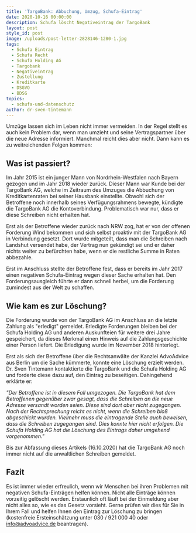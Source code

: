 ```yaml
---
title: 'TargoBank: Abbuchung, Umzug, Schufa-Eintrag'
date: 2020-10-16 00:00:00
description: Schufa löscht Negativeintrag der TargoBank
layout: post
style_id: post
image: /uploads/post-letter-2828146-1280-1.jpg
tags:
  - Schufa Eintrag
  - Schufa Recht
  - Schufa Holding AG
  - Targobank
  - Negativeintrag
  - Zustellung
  - Kreditkarte
  - DSGVO
  - BDSG
topics:
  - schufa-und-datenschutz
author: dr-sven-tintemann
---
```


Umzüge lassen sich im Leben nicht immer vermeiden. In der Regel stellt es auch kein Problem dar, wenn man umzieht und seine Vertragspartner über die neue Adresse informiert. Manchmal reicht dies aber nicht. Dann kann es zu weitreichenden Folgen kommen:

## Was ist passiert?

Im Jahr 2015 ist ein junger Mann von Nordrhein-Westfalen nach Bayern gezogen und im Jahr 2018 wieder zurück. Dieser Mann war Kunde bei der TargoBank AG, welche im Zeitraum des Umzuges die Abbuchung von Kreditkartenraten bei seiner Hausbank einstellte. Obwohl sich der Betroffene noch innerhalb seines Verfügungsrahmens bewegte, kündigte die TargoBank AG die Kontoverbindung. Problematisch war nur, dass er diese Schreiben nicht erhalten hat.

Erst als der Betroffene wieder zurück nach NRW zog, hat er von der offenen Forderung Wind bekommen und sich selbst proaktiv mit der TargoBank AG in Verbindung gesetzt. Dort wurde mitgeteilt, dass man die Schreiben nach Landshut versendet habe, der Vertrag nun gekündigt sei und er daher nichts weiter zu befürchten habe, wenn er die restliche Summe in Raten abbezahle.&nbsp;

Erst im Anschluss stellte der Betroffene fest, dass er bereits im Jahr 2017 einen negativen Schufa-Eintrag wegen dieser Sache erhalten hat. Den Forderungsausgleich führte er dann schnell herbei, um die Forderung zumindest aus der Welt zu schaffen.

## Wie kam es zur Löschung?

Die Forderung wurde von der TargoBank AG im Anschluss an die letzte Zahlung als "erledigt" gemeldet. Erledigte Forderungen bleiben bei der Schufa Holding AG und anderen Auskunfteien für weitere drei Jahre gespeichert, da dieses Merkmal einen Hinweis auf die Zahlungsgeschichte einer Person liefert. Die Erledigung wurde im November 2018 hinterlegt.

Erst als sich der Betroffene über die Rechtsanwälte der Kanzlei AdvoAdvice aus Berlin um die Sache kümmerte, konnte eine Löschung erzielt werden. Dr. Sven Tintemann kontaktierte die TargoBank und die Schufa Holding AG und forderte diese dazu auf, den Eintrag zu beseitigen. Dahingehend erklärte er:

*"Der Betroffene ist in diesem Fall umgezogen. Die TargoBank hat dem Betroffenen gegenüber zwar gesagt, dass die Schreiben an die neue Adresse versandt worden seien. Diese sind dort aber nicht zugegangen. Nach der Rechtsprechung reicht es nicht, wenn die Schreiben blo&szlig; abgeschickt wurden. Vielmehr muss die eintragende Stelle auch beweisen, dass die Schreiben zugegangen sind. Dies konnte hier nicht erfolgen. Die Schufa Holding AG hat die Löschung des Eintrags daher umgehend vorgenommen."*

Bis zur Abfassung dieses Artikels (16.10.2020) hat die TargoBank AG noch immer nicht auf die anwaltlichen Schreiben gemeldet.

## Fazit

Es ist immer wieder erfreulich, wenn wir Menschen bei ihren Problemen mit negativen Schufa-Einträgen helfen können. Nicht alle Einträge können vorzeitig gelöscht werden. Erstaunlich oft läuft bei der Einmeldung aber nicht alles so, wie es das Gesetz vorsieht. Gerne prüfen wir dies für Sie in Ihrem Fall und helfen Ihnen den Eintrag zur Löschung zu bringen (kostenfreie Ersteinschätzung unter 030 / 921 000 40 oder info@advoadvice.de beantragen).